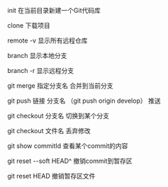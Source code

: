 init  在当前目录新建一个Git代码库

clone  下载项目

remote -v 显示所有远程仓库

branch  显示本地分支

branch -r  显示远程分支



git merge 指定分支名   合并到当前分支

git push 链接 分支名  （git push origin develop） 推送

git checkout 分支名  切换到某个分支

git checkout 文件名  丢弃修改

git show commitId 查看某个commit的内容


git reset --soft HEAD^  撤销commit到暂存区

git reset HEAD <file>  撤销暂存区文件
